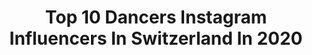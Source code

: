 ---
title: Top 10 Dancers Instagram Influencers In Switzerland In 2020
description: >-
  Find top dancers Instagram influencers in Switzerland in 2020. Most popular hashtags: #model #switzerland #dance #photography.
platform: Instagram
profiles:
  - username: "stylouz_cosplay"
    fullname: >-
      Stylouz
    location: "Switzerland"
    followers: 23836
    engagement: 938
    commentsToLikes: 0.047234
    avatar: "https://scontent-lht6-1.cdninstagram.com/v/t51.2885-19/s320x320/21569274_896790673821813_251373805790822400_n.jpg?_nc_ht=scontent-lht6-1.cdninstagram.com&_nc_ohc=gv7xfILrbYEAX9BKoUd&oh=372b840f23a64a4c9ccd9410884c0aa0&oe=5EB9E77B"
    verified: false
    hashtags: "#cosplay, #mihawkcosplay, #jjbacosplay, #truedamagecosplay"
  - username: "dominiquesallaum"
    fullname: >-
      Dominique Scarlett Sallaum
    location: "Switzerland"
    followers: 17666
    engagement: 656
    commentsToLikes: 0.078037
    avatar: "https://instagram.fktm4-1.fna.fbcdn.net/v/t51.2885-19/s320x320/82993876_1041073849595374_6408463553526759424_n.jpg?_nc_ht=instagram.fktm4-1.fna.fbcdn.net&_nc_ohc=UEoLPuP0hrcAX8LBdk8&oh=183a37f89153e3be8fd0837a105a62c2&oe=5E907862"
    verified: false
    hashtags: "#myboy, #family, #mirage, #home"
  - username: "chrismif"
    fullname: >-
      Chris
    location: "Switzerland"
    followers: 7891
    engagement: 1507
    commentsToLikes: 0.027355
    avatar: "https://scontent-lhr8-1.cdninstagram.com/v/t51.2885-19/s320x320/71721265_1419146358235359_4660489250775498752_n.jpg?_nc_ht=scontent-lhr8-1.cdninstagram.com&_nc_ohc=zXJHDr8-CUEAX_JStDa&oh=85d87a12b8545fd3e8d44711192687b8&oe=5EBB5FB1"
    verified: false
    hashtags: "#life, #lyrical, #onmyown, #mustache"
  - username: "paulineschopfer"
    fullname: >-
      Pauline Schopfer 💃
    location: "Switzerland"
    followers: 10090
    engagement: 611
    commentsToLikes: 0.055510
    avatar: "https://scontent-amt2-1.cdninstagram.com/v/t51.2885-19/s320x320/70759445_1461713950643647_7779670019264217088_n.jpg?_nc_ht=scontent-amt2-1.cdninstagram.com&_nc_ohc=f9GFfjJSjacAX9IfdjW&oh=d1b094c4036177d179af400f896085b4&oe=5EBC094E"
    verified: false
    hashtags: "#like, #lifestyle, #white, #stayathome"
  - username: "marcoandredasilva"
    fullname: >-
      Marco Andre Da Silva
    location: "Switzerland"
    followers: 20542
    engagement: 641
    commentsToLikes: 0.037896
    avatar: "https://scontent-amt2-1.cdninstagram.com/v/t51.2885-19/s320x320/66693270_369005276989118_1854173137285939200_n.jpg?_nc_ht=scontent-amt2-1.cdninstagram.com&_nc_ohc=hQGJaW1OVzsAX-hNx7q&oh=cee1b9c160a88b282a0e82b413bf80a7&oe=5EB6F634"
    verified: false
    hashtags: "#starbucksrtd, #quotes, #weekend, #headsup"
  - username: "marce_hl"
    fullname: >-
      Marcelo Letra
    location: "Switzerland"
    followers: 2505
    engagement: 1385
    commentsToLikes: 0.068283
    avatar: "https://scontent-lhr8-1.cdninstagram.com/v/t51.2885-19/s320x320/89072677_503396030323380_510003224388829184_n.jpg?_nc_ht=scontent-lhr8-1.cdninstagram.com&_nc_ohc=AGX4unliB2YAX-2ZVV4&oh=11deafbf7ac22f3208f42903082aa7cd&oe=5EB9298C"
    verified: false
    hashtags: "#street, #polaroid, #trash, #dancevideo"
  - username: "jennifer_rissi"
    fullname: >-
      Jennifer Rissi 🇨🇭
    location: "Switzerland"
    followers: 8591
    engagement: 500
    commentsToLikes: 0.026866
    avatar: "https://scontent-ssn1-1.cdninstagram.com/v/t51.2885-19/s320x320/47692048_1779496415488245_1012954447485075456_n.jpg?_nc_ht=scontent-ssn1-1.cdninstagram.com&_nc_ohc=H7J9ji15s4QAX-hhwtf&oh=69fece88b9157bfbe4d92730f57c3695&oe=5EA42DF0"
    verified: false
    hashtags: "#model, #ink, #cafe, #lingerie"
  - username: "sohailzavahir"
    fullname: >-
      Sohail Zavahir
    location: "Switzerland"
    followers: 5335
    engagement: 789
    commentsToLikes: 0.013569
    avatar: "https://scontent-ams4-1.cdninstagram.com/v/t51.2885-19/s320x320/73278813_564633867614106_3629019422615666688_n.jpg?_nc_ht=scontent-ams4-1.cdninstagram.com&_nc_ohc=v7F_8G9AzIgAX-kOeiZ&oh=d8c484f0b21cc4f7e8f2337a21d9ca58&oe=5ECEAA07"
    verified: false
    hashtags: "#obey, #travisscott, #marrakech, #defshop"
  - username: "poppinc_official_wg"
    fullname: >-
      Poppin’C - RED BULL  DANCER
    location: "Switzerland"
    followers: 22517
    engagement: 580
    commentsToLikes: 0.054484
    avatar: "https://scontent-lhr8-1.cdninstagram.com/v/t51.2885-19/s320x320/87781286_2478199882508741_5158682818338881536_n.jpg?_nc_ht=scontent-lhr8-1.cdninstagram.com&_nc_ohc=tBUUY-ei3rsAX85bPrB&oh=62168461cebf8a5b5a29bd5588caf2f6&oe=5EBC7F23"
    verified: false
    hashtags: "#happy, #redbulldance, #beautiful, #steeetdance"
  - username: "arinaluisa"
    fullname: >-
      A R I N A 🌈
    location: "Switzerland"
    followers: 34733
    engagement: 576
    commentsToLikes: 0.027403
    avatar: "https://scontent-atl3-1.cdninstagram.com/v/t51.2885-19/s320x320/85128767_190286948873037_8140779857215750144_n.jpg?_nc_ht=scontent-atl3-1.cdninstagram.com&_nc_ohc=qVUnwBrYqQYAX9CxNhx&oh=cc4debd7e645f30c585a35cde1a0bdb7&oe=5EB96ADA"
    verified: false
    hashtags: "#arinaluisa, #musical, #mood, #housemusic"
---